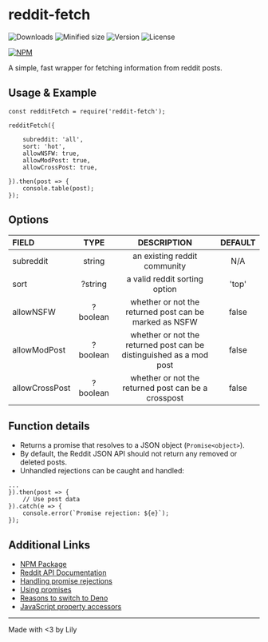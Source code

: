 # reddit-fetch

![Downloads](https://img.shields.io/npm/dm/reddit-fetch)
![Minified size](https://img.shields.io/bundlephobia/min/reddit-fetch)
![Version](https://img.shields.io/github/package-json/v/LilyAsFlora/reddit-fetch)
![License](https://img.shields.io/npm/l/reddit-fetch)

[![NPM](https://nodei.co/npm/reddit-fetch.png)](https://nodei.co/npm/reddit-fetch/)

A simple, fast wrapper for fetching information from reddit posts.

## Usage & Example
```
const redditFetch = require('reddit-fetch');

redditFetch({

    subreddit: 'all',
    sort: 'hot',
    allowNSFW: true,
    allowModPost: true,
    allowCrossPost: true,

}).then(post => {
    console.table(post);
});
```

## Options

| FIELD          | TYPE          | DESCRIPTION                                                         | DEFAULT |
| :------------- |:-------------:|:-------------------------------------------------------------------:|:-------:|
| subreddit      | string        | an existing reddit community                                        | N/A     |
| sort           | ?string       | a valid reddit sorting option                                       | 'top'   |
| allowNSFW      | ?boolean      | whether or not the returned post can be marked as NSFW              | false   |
| allowModPost   | ?boolean      | whether or not the returned post can be distinguished as a mod post | false   |
| allowCrossPost | ?boolean      | whether or not the returned post can be a crosspost                 | false   |

## Function details
- Returns a promise that resolves to a JSON object (`Promise<object>`). 
- By default, the Reddit JSON API should not return any removed or deleted posts.
- Unhandled rejections can be caught and handled:
```
...
}).then(post => {
    // Use post data
}).catch(e => {
    console.error(`Promise rejection: ${e}`);
});
```

## Additional Links
- [NPM Package](https://npmjs.com/package/reddit-fetch/)
- [Reddit API Documentation](https://www.reddit.com/dev/api/)
- [Handling promise rejections](https://javascript.info/promise-error-handling)
- [Using promises](https://developer.mozilla.org/en-US/docs/Web/JavaScript/Reference/Global_Objects/Promise)
- [Reasons to switch to Deno](https://dev.to/victorandcode/should-i-be-using-deno-instead-of-node-js-4h67)
- [JavaScript property accessors](https://developer.mozilla.org/en-US/docs/Web/JavaScript/Reference/Operators/Property_accessors)

***
Made with <3 by Lily 
